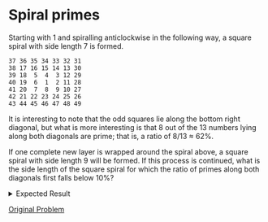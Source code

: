 # Spiral primes

Starting with 1 and spiralling anticlockwise in the following way, a square spiral with side length 7 is formed.

```
37 36 35 34 33 32 31
38 17 16 15 14 13 30
39 18  5  4  3 12 29
40 19  6  1  2 11 28
41 20  7  8  9 10 27
42 21 22 23 24 25 26
43 44 45 46 47 48 49
```

It is interesting to note that the odd squares lie along the bottom right diagonal, but what is more interesting is that 8 out of the 13 numbers lying along both diagonals are prime; that is, a ratio of 8/13 ≈ 62%.

If one complete new layer is wrapped around the spiral above, a square spiral with side length 9 will be formed. If this process is continued, what is the side length of the square spiral for which the ratio of primes along both diagonals first falls below 10%?

<details> 
<summary>Expected Result</summary>
<pre>
26241
</pre>
</details>

[Original Problem](https://projecteuler.net/problem=58)
